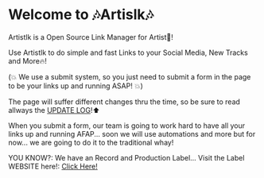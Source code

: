 # Welcome to 🎶Artislk🎶

Artistlk is a Open Source Link Manager for Artist🎸!

Use Artistlk to do simple and fast Links to your Social Media, New Tracks and More🔥! 

(💥 We use a submit system, so you just need to submit a form in the page to be your links up and running ASAP! 💥)

The page will suffer different changes thru the time, so be sure to read allways the <a href="">UPDATE LOG</a>!⬆️

When you submit a form, our team is going to work hard to have all your links up and running AFAP... soon we will use automations and more
but for now... we are going to do it to the traditional whay!

YOU KNOW?: We have an Record and Production Label... Visit the Label WEBSITE here!: <a href="https://artistlkrecords.github.io/">Click Here!</a>

<!-- Logo -->
<!-- <img src="" width="" height="" /> -->

<!---
artistlk/artistlk is a ✨ special ✨ repository because its `README.md` (this file) appears on your GitHub profile.
You can click the Preview link to take a look at your changes.
--->

